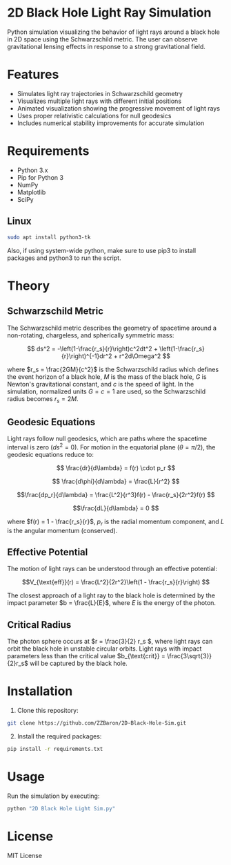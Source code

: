 # 2D Black Hole Light Ray Simulation

Python simulation visualizing the behavior of light rays around a black hole in 2D space using the Schwarzschild metric. The user can observe gravitational lensing effects in response to a strong gravitational field. 

# Features

- Simulates light ray trajectories in Schwarzschild geometry
- Visualizes multiple light rays with different initial positions
- Animated visualization showing the progressive movement of light rays
- Uses proper relativistic calculations for null geodesics
- Includes numerical stability improvements for accurate simulation

# Requirements

- Python 3.x
- Pip for Python 3
- NumPy
- Matplotlib
- SciPy

## Linux
```bash
sudo apt install python3-tk
```

Also, if using system-wide python, make sure to use pip3 to install packages and python3 to run the script.

# Theory

## Schwarzschild Metric
The Schwarzschild metric describes the geometry of spacetime around a non-rotating, chargeless, and spherically symmetric mass:

```math
 ds^2 = -\left(1-\frac{r_s}{r}\right)c^2dt^2 + \left(1-\frac{r_s}{r}\right)^{-1}dr^2 + r^2d\Omega^2 
```

where $r_s = \frac{2GM}{c^2}$ is the Schwarzschild radius which defines the event horizon of a black hole, $M$ is the mass of the black hole, $G$ is Newton's gravitational constant, and $c$ is the speed of light.
In the simulation, normalized units $G = c = 1$ are used, so the Schwarzschild radius becomes $r_s = 2M$.

## Geodesic Equations
Light rays follow null geodesics, which are paths where the spacetime interval is zero ($ds^2 = 0$). 
For motion in the equatorial plane ($\theta = \pi/2$), the geodesic equations reduce to:

```math
 \frac{dr}{d\lambda} = f(r) \cdot p_r 
 ```

```math
 \frac{d\phi}{d\lambda} = \frac{L}{r^2} 
```

```math
\frac{dp_r}{d\lambda} = \frac{L^2}{r^3}f(r) - \frac{r_s}{2r^2}f(r) 
```

```math
\frac{dL}{d\lambda} = 0 
```

where $f(r) = 1 - \frac{r_s}{r}$, $p_r$ is the radial momentum component, and $L$ is the angular momentum (conserved).

## Effective Potential
The motion of light rays can be understood through an effective potential:

```math
V_{\text{eff}}(r) = \frac{L^2}{2r^2}\left(1 - \frac{r_s}{r}\right) 
```

The closest approach of a light ray to the black hole is determined by the impact parameter $b = \frac{L}{E}$, where $E$ is the energy of the photon.

## Critical Radius
The photon sphere occurs at $r = \frac{3}{2} r_s $, where light rays can orbit the black hole in unstable circular orbits.
Light rays with impact parameters less than the critical value $b_{\text{crit}} = \frac{3\sqrt{3}}{2}r_s$ will be captured by the black hole.
            

# Installation

1. Clone this repository:
```bash
git clone https://github.com/ZZBaron/2D-Black-Hole-Sim.git
```

2. Install the required packages:
```bash
pip install -r requirements.txt
```

# Usage

Run the simulation by executing:
```bash
python "2D Black Hole Light Sim.py"
```


# License

MIT License